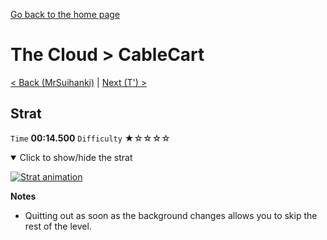 [Go back to the home page](https://github.com/Doublevil/scbspeedrun)

# The Cloud > CableCart

[< Back (MrSuihanki)](https://github.com/Doublevil/scbspeedrun/blob/main/levels/C/MrSuihanki.md) | [Next (T') >](https://github.com/Doublevil/scbspeedrun/blob/main/levels/C/T'.md)

## Strat

`Time` **00:14.500** `Difficulty` ★☆☆☆☆
<details open>
  <summary>Click to show/hide the strat</summary>

  [![Strat animation](https://github.com/Doublevil/scbspeedrun/blob/main/media/levels/C/CableCart_Strat.webp)](https://github.com/Doublevil/scbspeedrun/blob/main/media/levels/C/CableCart_Strat.mp4?raw=true)

  **Notes**
  - Quitting out as soon as the background changes allows you to skip the rest of the level.
</details>
